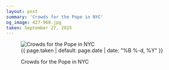 ```yaml
---
layout: post
summary: 'Crowds for the Pope in NYC'
og_image: 427-960.jpg
taken: September 27, 2015
---
```


<figure class="post">
<img alt="Crowds for the Pope in NYC" sizes="(min-width: 700px) 50vw, calc(100vw - 2rem)" src="{{ site.assets_url }}/427-480.jpg" srcset="{{ site.assets_url }}/427-960.jpg 960w, {{ site.assets_url }}/427-720.jpg 720w, {{ site.assets_url }}/427-480.jpg 480w, {{ site.assets_url }}/427-240.jpg 240w"/>
<figcaption>
<time>{{ page.taken | default: page.date | date: "%B %-d, %Y" }}</time>
<p>Crowds for the Pope in NYC</p>
</figcaption>
</figure>
